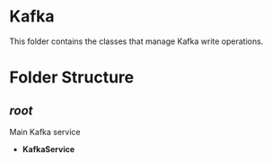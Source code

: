 # Kafka

This folder contains the classes that manage Kafka write operations.

# Folder Structure

## <em>root</em>

Main Kafka service

- <strong>KafkaService</strong>